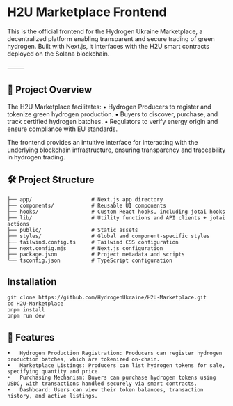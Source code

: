 # H2U Marketplace Frontend

This is the official frontend for the Hydrogen Ukraine Marketplace, a decentralized platform enabling transparent and secure trading of green hydrogen. Built with Next.js, it interfaces with the H2U smart contracts deployed on the Solana blockchain.

⸻

## 🚀 Project Overview

The H2U Marketplace facilitates:
	•	Hydrogen Producers to register and tokenize green hydrogen production.
	•	Buyers to discover, purchase, and track certified hydrogen batches.
	•	Regulators to verify energy origin and ensure compliance with EU standards.

The frontend provides an intuitive interface for interacting with the underlying blockchain infrastructure, ensuring transparency and traceability in hydrogen trading.

## 🛠️ Project Structure
```
├── app/                   # Next.js app directory
├── components/            # Reusable UI components
├── hooks/                 # Custom React hooks, including jotai hooks
├── lib/                   # Utility functions and API clients + jotai actions
├── public/                # Static assets
├── styles/                # Global and component-specific styles
├── tailwind.config.ts     # Tailwind CSS configuration
├── next.config.mjs        # Next.js configuration
├── package.json           # Project metadata and scripts
└── tsconfig.json          # TypeScript configuration
```

## Installation
```
git clone https://github.com/HydrogenUkraine/H2U-Marketplace.git
cd H2U-Marketplace
pnpm install
pnpm run dev
```

## 🔑 Features
	•	Hydrogen Production Registration: Producers can register hydrogen production batches, which are tokenized on-chain.
	•	Marketplace Listings: Producers can list hydrogen tokens for sale, specifying quantity and price.
	•	Purchasing Mechanism: Buyers can purchase hydrogen tokens using USDC, with transactions handled securely via smart contracts.
	•	Dashboard: Users can view their token balances, transaction history, and active listings. ￼